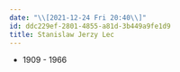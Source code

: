 ```yaml
---
date: "\\[2021-12-24 Fri 20:40\\]"
id: ddc229ef-2801-4855-a81d-3b449a9fe1d9
title: Stanislaw Jerzy Lec
---
```


- 1909 - 1966
